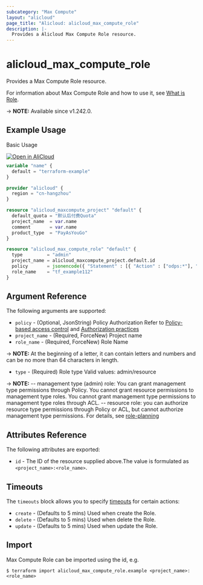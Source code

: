 ```yaml
---
subcategory: "Max Compute"
layout: "alicloud"
page_title: "Alicloud: alicloud_max_compute_role"
description: |-
  Provides a Alicloud Max Compute Role resource.
---
```


# alicloud_max_compute_role

Provides a Max Compute Role resource.



For information about Max Compute Role and how to use it, see [What is Role](https://www.alibabacloud.com/help/en/).

-> **NOTE:** Available since v1.242.0.

## Example Usage

Basic Usage

<div style="display: block;margin-bottom: 40px;"><div class="oics-button" style="float: right;position: absolute;margin-bottom: 10px;">
  <a href="https://api.aliyun.com/terraform?resource=alicloud_max_compute_role&exampleId=4f2786ac-3ae8-3169-a7fc-9e255575c8611ccfa197&activeTab=example&spm=docs.r.max_compute_role.0.4f2786ac3a&intl_lang=EN_US" target="_blank">
    <img alt="Open in AliCloud" src="https://img.alicdn.com/imgextra/i1/O1CN01hjjqXv1uYUlY56FyX_!!6000000006049-55-tps-254-36.svg" style="max-height: 44px; max-width: 100%;">
  </a>
</div></div>

```terraform
variable "name" {
  default = "terraform-example"
}

provider "alicloud" {
  region = "cn-hangzhou"
}

resource "alicloud_maxcompute_project" "default" {
  default_quota = "默认后付费Quota"
  project_name  = var.name
  comment       = var.name
  product_type  = "PayAsYouGo"
}

resource "alicloud_max_compute_role" "default" {
  type         = "admin"
  project_name = alicloud_maxcompute_project.default.id
  policy       = jsonencode({ "Statement" : [{ "Action" : ["odps:*"], "Effect" : "Allow", "Resource" : ["acs:odps:*:projects/project_name/authorization/roles", "acs:odps:*:projects/project_name/authorization/roles/*/*"] }], "Version" : "1" })
  role_name    = "tf_example112"
}
```

## Argument Reference

The following arguments are supported:
* `policy` - (Optional, JsonString) Policy Authorization
Refer to [Policy-based access control](https://www.alibabacloud.com/help/en/maxcompute/user-guide/policy-based-access-control-1) and [Authorization practices](https://www.alibabacloud.com/help/en/maxcompute/use-cases/authorization-practices)
* `project_name` - (Required, ForceNew) Project name
* `role_name` - (Required, ForceNew) Role Name

-> **NOTE:** At the beginning of a letter, it can contain letters and numbers and can be no more than 64 characters in length.

* `type` - (Required) Role type Valid values: admin/resource

-> **NOTE:** -- management type (admin) role: You can grant management type permissions through Policy. You cannot grant resource permissions to management type roles. You cannot grant management type permissions to management type roles through ACL. -- resource role: you can authorize resource type permissions through Policy or ACL, but cannot authorize management type permissions. For details, see [role-planning](https://www.alibabacloud.com/help/en/maxcompute/user-guide/role-planning)


## Attributes Reference

The following attributes are exported:
* `id` - The ID of the resource supplied above.The value is formulated as `<project_name>:<role_name>`.

## Timeouts

The `timeouts` block allows you to specify [timeouts](https://www.terraform.io/docs/configuration-0-11/resources.html#timeouts) for certain actions:
* `create` - (Defaults to 5 mins) Used when create the Role.
* `delete` - (Defaults to 5 mins) Used when delete the Role.
* `update` - (Defaults to 5 mins) Used when update the Role.

## Import

Max Compute Role can be imported using the id, e.g.

```shell
$ terraform import alicloud_max_compute_role.example <project_name>:<role_name>
```